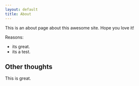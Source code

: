 ```yaml
---
layout: default
title: About
---
```


This is an about page about this awesome site.
Hope you love it!

Reasons:
- its great.
- its a test.

## Other thoughts

This is great.
